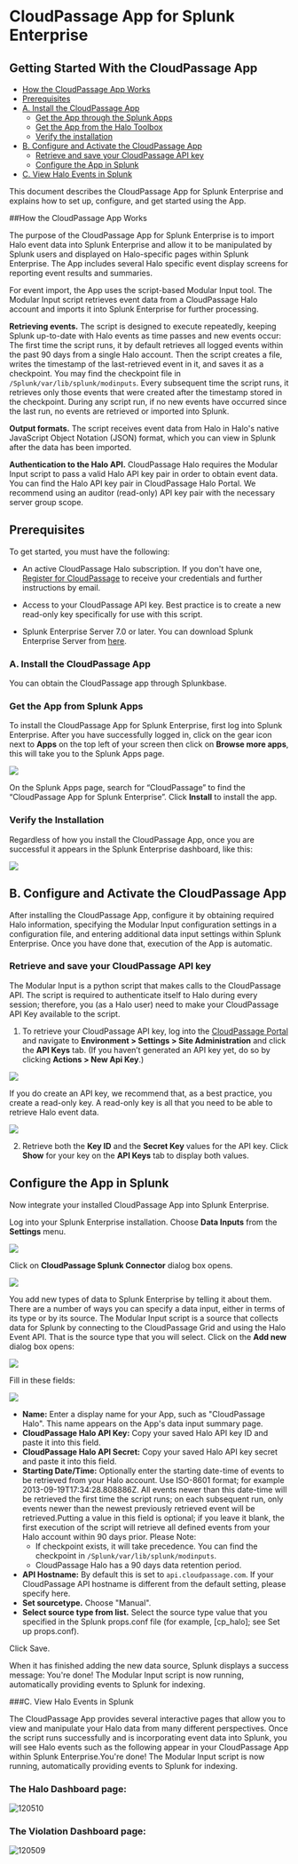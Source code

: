 # CloudPassage App for Splunk Enterprise

## Getting Started With the CloudPassage App

*   [How the CloudPassage App Works](#overview)
*   [Prerequisites](#prereq)
*   [A. Install the CloudPassage App](#install)
    *   [Get the App through the Splunk Apps](#gettheapp)
    *   [Get the App from the Halo Toolbox](#halotoolbox)
    *   [Verify the installation](#verify)
*   [B. Configure and Activate the CloudPassage App](#configure)
    *   [Retrieve and save your CloudPassage API key](#setup)
    *   [Configure the App in Splunk](#configsplunk)
*   [C. View Halo Events in Splunk](#haloevents)

This document describes the CloudPassage App for Splunk Enterprise and explains how to set up, configure, and get started using the App.

##How the CloudPassage App Works

The purpose of the CloudPassage App for Splunk Enterprise is to import Halo event data into Splunk Enterprise and allow it to be manipulated by Splunk users and displayed on Halo-specific pages within Splunk Enterprise. The App includes several Halo specific event display screens for reporting event results and summaries.

For event import, the App uses the script-based Modular Input tool. The Modular Input script retrieves event data from a CloudPassage Halo account and imports it into Splunk Enterprise for further processing.

**Retrieving events.** The script is designed to execute repeatedly, keeping Splunk up-to-date with Halo events as time passes and new events occur:
The first time the script runs, it by default retrieves all logged events within the past 90 days from a single Halo account. Then the script creates a file, writes the timestamp of the last-retrieved event in it, and saves it as a checkpoint. You may find the checkpoint file in `/Splunk/var/lib/splunk/modinputs`.
Every subsequent time the script runs, it retrieves only those events that were created after the timestamp stored in the checkpoint.
During any script run, if no new events have occurred since the last run, no events are retrieved or imported into Splunk.

**Output formats.** The script receives event data from Halo in Halo's native JavaScript Object Notation (JSON) format, which you can view in Splunk after the data has been imported.

**Authentication to the Halo API.** CloudPassage Halo requires the Modular Input script to pass a valid Halo API key pair in order to obtain event data. You can find the Halo API key pair in CloudPassage Halo Portal. We recommend using an auditor (read-only) API key pair with the necessary server group scope.

## Prerequisites

To get started, you must have the following:

* An active CloudPassage Halo subscription. If you don't have one, [Register for CloudPassage](https://portal.cloudpassage.com/registrations/new) to receive your credentials and further instructions by email.

* Access to your CloudPassage API key. Best practice is to create a new read-only key specifically for use with this script.

* Splunk Enterprise Server 7.0 or later. You can download Splunk Enterprise Server from [here](http://www.splunk.com/download).

### A. Install the CloudPassage App

You can obtain the CloudPassage app through Splunkbase.

### Get the App from Splunk Apps

To install the CloudPassage App for Splunk Enterprise, first log into Splunk Enterprise. After you have successfully logged in, click on the gear icon next to **Apps** on the top left of your screen then click on **Browse more apps**, this will take you to the Splunk Apps page.

![](42375ca8-fc8c-11e7-84c7-0a8f3fffaf98.png)

On the Splunk Apps page, search for “CloudPassage” to find the “CloudPassage App for Splunk Enterprise”. Click **Install** to install the app.

### Verify the Installation

Regardless of how you install the CloudPassage App, once you are successful it appears in the Splunk Enterprise dashboard, like this:

 ![](23d35946-fc8d-11e7-9d13-02a2abb09b24.png)

## B. Configure and Activate the CloudPassage App

After installing the CloudPassage App, configure it by obtaining required Halo information, specifying the Modular Input configuration settings in a configuration file, and entering additional data input settings within Splunk Enterprise. Once you have done that, execution of the App is automatic.

### Retrieve and save your CloudPassage API key

The Modular Input is a python script that makes calls to the CloudPassage API. The script is required to authenticate itself to Halo during every session; therefore, you (as a Halo user) need to make your CloudPassage API Key available to the script.

1. To retrieve your CloudPassage API key, log into the [CloudPassage Portal](https://portal.cloudpassage.com/login) and navigate to **Environment > Settings > Site Administration** and click the **API Keys** tab. (If you haven’t generated an API key yet, do so by clicking **Actions > New Api Key**.)

![](58bbdae6-fc8f-11e7-9f9e-02a2abb09b24.png)

If you do create an API key, we recommend that, as a best practice, you create a read-only key. A read-only key is all that you need to be able to retrieve Halo event data.

 ![](6008192c-fc8f-11e7-9868-02a2abb09b24.png)

2. Retrieve both the **Key ID** and the **Secret Key** values for the API key. Click **Show** for your key on the **API Keys** tab to display both values.

## Configure the App in Splunk

Now integrate your installed CloudPassage App into Splunk Enterprise.

Log into your Splunk Enterprise installation. Choose **Data Inputs** from the **Settings** menu.

![](63745e1c-fc90-11e7-a331-0a8f3fffaf98.png)

Click on **CloudPassage Splunk Connector** dialog box opens.

![](c55519ce-fc8f-11e7-bf03-02a2abb09b24.png)

You add new types of data to Splunk Enterprise by telling it about them. There are a number of ways you can specify a data input, either in terms of its type or by its source. The Modular Input script is a source that collects data for Splunk by connecting to the CloudPassage Grid and using the Halo Event API. That is the source type that you will select.
Click on the **Add new** dialog box opens:

![](b4309aa6-fc8f-11e7-bb93-02a2abb09b24.png)

Fill in these fields:

![](be3f8ad4-fc8f-11e7-bb93-02a2abb09b24.png)

* **Name:** Enter a display name for your App, such as "CloudPassage Halo". This name appears on the App's data input summary page.
* **CloudPassage Halo API Key:** Copy your saved Halo API key ID and paste it into this field.
* **CloudPassage Halo API Secret:** Copy your saved Halo API key secret and paste it into this field.
* **Starting Date/Time:** Optionally enter the starting date-time of events to be retrieved from your Halo account. Use ISO-8601 format; for example 2013-09-19T17:34:28.808886Z. All events newer than this date-time will be retrieved the first time the script runs; on each subsequent run, only events newer than the newest previously retrieved event will be retrieved.Putting a value in this field is optional; if you leave it blank, the first execution of the script will retrieve all defined events from your Halo account within 90 days prior.
Please Note:
  * If checkpoint exists, it will take precedence. You can find the checkpoint in `/Splunk/var/lib/splunk/modinputs`.
  * CloudPassage Halo has a 90 days data retention period.
* **API Hostname:** By default this is set to `api.cloudpassage.com`. If your CloudPassage API hostname is different from the default setting, please specify here.
* **Set sourcetype.** Choose "Manual".
* **Select source type from list.** Select the source type value that you specified in the Splunk props.conf file (for example, [cp_halo]; see Set up props.conf).

Click Save.

When it has finished adding the new data source, Splunk displays a success message:
You're done! The Modular Input script is now running, automatically providing events to Splunk for indexing.

###C. View Halo Events in Splunk

The CloudPassage App provides several interactive pages that allow you to view and manipulate your Halo data from many different perspectives. Once the script runs successfully and is incorporating event data into Splunk, you will see Halo events such as the following appear in your CloudPassage App within Splunk Enterprise.You're done! The Modular Input script is now running, automatically providing events to Splunk for indexing.

### **The Halo Dashboard page:**

![120510](675533c6-6900-11e3-b4de-005056ad5c72.png)

### **The Violation Dashboard page:**

![120509](6756e806-6900-11e3-b4de-005056ad5c72.png)